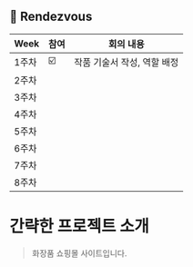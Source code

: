 ##  🍎 Rendezvous

| Week | 참여| 회의 내용 |
| -----| -- |------------- |
| 1주차 | ☑️|  작품 기술서 작성, 역할 배정  |
| 2주차 |    |    |
| 3주차 |    |    |
| 4주차 |    |    |
| 5주차 |    |    |
| 6주차 |    |    |
| 7주차 |    |    |
| 8주차 |    |    |


# 간략한 프로젝트 소개
>  화장품 쇼핑몰 사이트입니다.<br>
  





